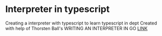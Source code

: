 # Interpreter in typescript

Creating a interpreter with typescript to learn typescript in dept
Created with help of Thorsten Ball's WRITING AN INTERPRETER IN GO [LINK](https://interpreterbook.com/)
